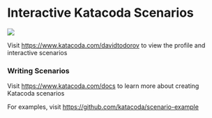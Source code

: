 # Interactive Katacoda Scenarios

[![](http://shields.katacoda.com/katacoda/davidtodorov/count.svg)](https://www.katacoda.com/davidtodorov "Get your profile on Katacoda.com")

Visit https://www.katacoda.com/davidtodorov to view the profile and interactive scenarios

### Writing Scenarios
Visit https://www.katacoda.com/docs to learn more about creating Katacoda scenarios

For examples, visit https://github.com/katacoda/scenario-example
